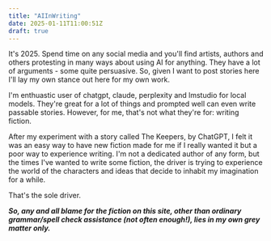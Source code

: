 ```yaml
---
title: "AIInWriting"
date: 2025-01-11T11:00:51Z
draft: true
---
```


It's 2025. Spend time on any social media and you'll find artists, authors and others protesting in many ways about using AI for anything. They have a lot of arguments - some quite persuasive. So, given I want to post stories here I'll lay my own stance out here for my own work.

I'm enthuastic user of chatgpt, claude, perplexity and lmstudio for local models. They're great for a lot of things and prompted well can even write passable stories. However, for me, that's not what they're for: writing fiction. 

After my experiment with a story called The Keepers, by ChatGPT, I felt it was an easy way to have new fiction made for me if I really wanted it but a poor way to experience writing. I'm not a dedicated author of any form, but the times I've wanted to write some fiction, the driver is trying to experience the world of the characters and ideas that decide to inhabit my imagination for a while.

That's the sole driver. 

***So, any and all blame for the fiction on this site, other than ordinary grammar/spell check assistance (not often enough!), lies in my own grey matter only.***